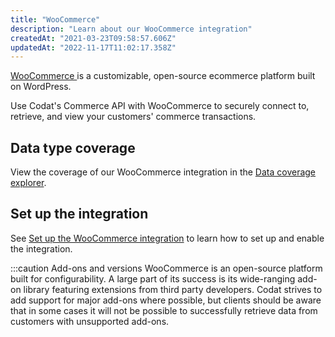 ```yaml
---
title: "WooCommerce"
description: "Learn about our WooCommerce integration"
createdAt: "2021-03-23T09:58:57.606Z"
updatedAt: "2022-11-17T11:02:17.358Z"
---
```


<a className="external" href="https://woocommerce.com/" target="_blank">
  WooCommerce
</a> is a customizable, open-source ecommerce platform built on WordPress.

Use Codat's Commerce API with WooCommerce to securely connect to, retrieve, and view your customers' commerce transactions.

## Data type coverage

View the coverage of our WooCommerce integration in the <a className="external" href="https://knowledge.codat.io/supported-features/commerce?view=tab-by-integration&integrationKey=ltpp" target="_blank">Data coverage explorer</a>.

## Set up the integration

See [Set up the WooCommerce integration](/commerce-woocommerce-setup) to learn how to set up and enable the integration.

:::caution Add-ons and versions
WooCommerce is an open-source platform built for configurability. A large part of its success is its wide-ranging add-on library featuring extensions from third party developers. Codat strives to add support for major add-ons where possible, but clients should be aware that in some cases it will not be possible to successfully retrieve data from customers with unsupported add-ons.
